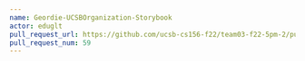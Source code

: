 ```yaml
---
name: Geordie-UCSBOrganization-Storybook
actor: eduglt
pull_request_url: https://github.com/ucsb-cs156-f22/team03-f22-5pm-2/pull/59
pull_request_num: 59
---
```

